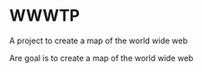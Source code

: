 # WWWTP
A project to create a map of the world wide web

Are goal is to create a map of the world wide web
